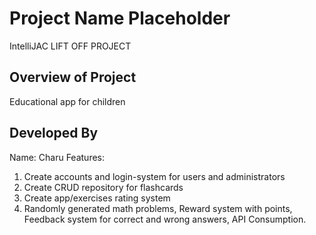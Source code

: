 # Project Name Placeholder
IntelliJAC LIFT OFF PROJECT

## Overview of Project
Educational app for children


## Developed By

Name: Charu
Features: 
1. Create accounts and login-system for users and administrators
2. Create CRUD repository for flashcards
3. Create app/exercises rating system
4. Randomly generated math problems, Reward system with points, Feedback system for correct and wrong answers, API Consumption.




